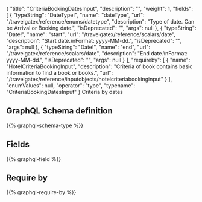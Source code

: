 {
  "title": "CriteriaBookingDatesInput",
  "description": "",
  "weight": 1,
  "fields": [
    {
      "typeString": "DateType!",
      "name": "dateType",
      "url": "/travelgatex/reference/enums/datetype",
      "description": "Type of date. Can be Arrival or Booking date.",
      "isDeprecated": "",
      "args": null
    },
    {
      "typeString": "Date!",
      "name": "start",
      "url": "/travelgatex/reference/scalars/date",
      "description": "Start date.\nFormat: yyyy-MM-dd.",
      "isDeprecated": "",
      "args": null
    },
    {
      "typeString": "Date!",
      "name": "end",
      "url": "/travelgatex/reference/scalars/date",
      "description": "End date.\nFormat: yyyy-MM-dd.",
      "isDeprecated": "",
      "args": null
    }
  ],
  "requireby": [
    {
      "name": "HotelCriteriaBookingInput",
      "description": "Criteria of book contains basic information to find a book or books.",
      "url": "/travelgatex/reference/inputobjects/hotelcriteriabookinginput"
    }
  ],
  "enumValues": null,
  "operator": "type",
  "typename": "CriteriaBookingDatesInput"
}
Criteria by dates
## GraphQL Schema definition

{{% graphql-schema-type %}}

## Fields

{{% graphql-field %}}

## Require by

{{% graphql-require-by %}}
